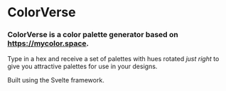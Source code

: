 # ColorVerse

### ColorVerse is a color palette generator based on https://mycolor.space. 

Type in a hex and receive a set of palettes with hues rotated *just right* to give you attractive palettes for use in your designs.

Built using the Svelte framework. 
